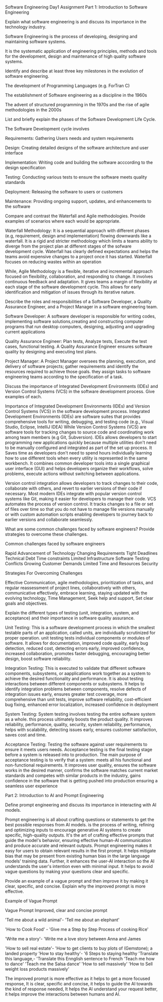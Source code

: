 Software Engineering Day1 Assignment
Part 1: Introduction to Software Engineering


Explain what software engineering is and discuss its importance in the technology industry.


Software Engineering is the process of developing, designing and maintaining software systems.

It is the systematic application of engineering principles, methods and tools for the development, design and maintenance of high quality software systems. 




Identify and describe at least three key milestones in the evolution of software engineering.

The development of Programming Languages (e.g. ForTran C) 

The establishment of Software engineering as a discipline in the 1960s

The advent of structured programming in the 1970s and the rise of agile methodologies in the 2000s




List and briefly explain the phases of the Software Development Life Cycle.


The Software Development cycle involves

Requirements: Gathering Users needs and system requirements

Design: Creating detailed designs of the software architecture and user interface

Implementation: Writing code and building the software acccording to the design specification

Testing: Conducting various tests to ensure the software meets quality standards

Deployment: Releasing the software to users or customers

Maintenance: Providing ongoing support, updates, and enhancements to the software 





Compare and contrast the Waterfall and Agile methodologies. Provide examples of scenarios where each would be appropriate.


Waterfall Methodology: It is a sequential approach with  different phases (e.g, requirement, design amd implementation) flowing downwards like a waterfall. It is a rigid and stricter methodology which limits a teams ability to diverge from the project plan at different stages of the sofware development cycle. Waterfall has clearly defined expectations and helps the teams avoid expensive changes to a project once it has started. Waterfall focuses on reducing wastes within an operation

While, Agile Methodology is a flexible, iterative and incremental approach focused on flexibility, collaboration, and responding to change. It involves continuous feedback and adaptation. It gives teams a margin of flexibility at each stage of the software development cycle. This allows for early identification and mitigation of issues through its iterative nature.


Describe the roles and responsibilities of a Software Developer, a Quality Assurance Engineer, and a Project Manager in a software engineering team.


Software Developer: A software developer is responsible for writing codes, implementing software solutions,creating and constructing computer programs that run desktop computers, designing, adjusting and upgrading current applications


Quality Assurance Engineer: Plan tests, Analyze tests, Execute the test cases, functional testing. A Quality Assurance Engineer ensures software quality by designing and executing test plans.

Project Manager: A Project Manager oversees the planning, execution, and delivery of software projects; gather requirements and identify the resources required to achieve those goals. they assign tasks to software engineering teams according to the specification of a task.

Discuss the importance of Integrated Development Environments (IDEs) and Version Control Systems (VCS) in the software development process. Give examples of each.


Importance of Integrated Development Environments (IDEs) and Version Control Systems (VCS) in the software development process.
Integrated Development Environments (IDEs) are software suites that provides comprehensive tools for writing, debugging, and testing code (e.g., Visual Studio, Eclipse, IntelliJ IDEA)
While Version Control Systems (VCS) are software tools for tracking changes to source code and coordinating work among team members (e.g Git, Subversion). IDEs allows developers to start programming new applications quickly because multiple utilities don't need to be manually configured and integrated as part of the set up process. It Saves time as developers don't need to spend hours individually learning how to use different tools when every utility is represented in the same workbench. It combines common developer tools into a single graphical user interface (GUI) and helps developers organize their workflows, solve problems, execute actions without switching between applications.

Version control integration allows developers to track changes to their code, collaborate with others, and revert to earlier versions of their code if necessary. Most modern IDEs integrate with popular version control systems like Git, making it easier for developers to manage their code. VCS automates the process of version control. It tracks changes to a file or set of files over time so that you do not have to manage file versions manually or with custom automation scripts enabling developers to journey back to earlier versions and collaborate seamlessly. 


What are some common challenges faced by software engineers? Provide strategies to overcome these challenges.

Common challenges faced by software engineers

Rapid Advancement of Technology
Changing Requirements
Tight Deadlines
Technical Debt
Time constraints
Limited Infrastructure
Software Testing Conflicts
Growing Customer Demands
Limited Time and Resources
Security

Strategies For Overcoming Challenges

Effective Communication, agile methodologies, prioritization of tasks, and regular reassessment of project lines, collaboratively with others, communicative effectively, embrace learning, staying updated with the evolving technology, Time Management, Seek help and support, Set clear goals and objectives.


Explain the different types of testing (unit, integration, system, and acceptance) and their importance in software quality assurance.


Unit Testing: This is a software development process in which the smallest testable parts of an application, called units, are individually scrutinized for proper operation. unit testing tests individual components or modules of software. It allows for documentation, improved code quality, early bug detection, reduced cost, detecting errors early, improved confidence, increased collaboration, promotes faster debugging, encouraging better design, boost software reliability.

Integration Testing: This is executed to validate that different software components, subsystems, or aapplications work together as a system to achieve the desired functionality and performance. It is about testing interactions between different components or subsystems. It helps to identify integration problems between components, resolve defects of integration issues early, ensures greater test coverage, more comprehensive than unit tests, improve software reliability, cost-efficient bug fixing, enhanced error localization, increased confidence in deployment

System Testing: System testing involves testing the entire software system as a whole. this process ultimately boosts the product quality. It improves reliability, performance, quality, security, system reliability, performance, helps with scalability, detecting issues early, ensures customer satisfaction, saves cost and time.

Acceptance Testing: Testing the software against user requirements to ensure it meets users needs. Acceptance testing is the final testing stage before a system is released into to production. The main purpose of acceptance testing is to verify that a system: meets all his functional and non-functional requirements. It improves user quality, ensures the software works in the desired manner, confirms the software matches current market standards and competes with similar products in the industry, gains confidence in the software that is getting pushed into production ensuring a seamless user experience

Part 2: Introduction to AI and Prompt Engineering


Define prompt engineering and discuss its importance in interacting with AI models.


Prompt engineering is all about crafting questions or statements to get the best possible responses from AI models.  is the process of writing, refining and optimizing inputs to encourage generative AI systems to create specific, high-quality outputs. It's the art of crafting effective prompts that guide the model's behavior, ensuring effective human-AI communication and produce accurate and relevant outputs. Prompt engineering makes it easy for users to obtain relevant results in the first prompt. It helps mitigate bias that may be present from existing human bias in the large language models' training data. Further, it enhances the user-AI interaction so the AI understands the user's intention even with minimal input. It helps to avoid vague questions by making your questions clear and specific.



Provide an example of a vague prompt and then improve it by making it clear, specific, and concise. Explain why the improved prompt is more effective.

Example of Vague Prompt


Vague Prompt                       Improved, clear and concise prompt


'Tell me about a wild animal'-       'Tell me about an elephant'


'How to Cook Food'           -       'Give me a Step by Step Process of cooking Rice'


'Write me a story'-                  'Write me a love story between Anna and James


'How to sell real estate'-           'How to get clients to buy plots of (Gemstone); a landed property
'How to stay healthy'-               '6 Steps to staying healthy
'Translate this language,-           'Translate this Ennglish sentence to French
'Teach me how to dance'              'Teach me the Salsa dance'
'How to sell massively'              'How to Sell weight loss products massively'


The improved prompt is more effective as it helps to get a more focused response, It is clear, specific and concise, it helps to guide the AI towards the kind of response needed, It helps the AI understand your request better, it helps improve the interactions between humans and AI.




